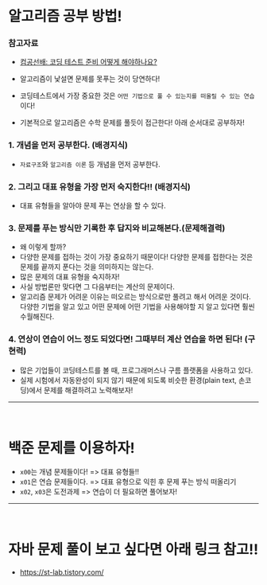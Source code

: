 # 알고리즘 공부 방법!

### 참고자료

- [컴공선배: 코딩 테스트 준비 어떻게 해야하나요?](https://www.youtube.com/watch?v=4D0PYVntENw)

- 알고리즘이 낯설면 문제를 못푸는 것이 당연하다!
- 코딩테스트에서 가장 중요한 것은 `어떤 기법으로 풀 수 있는지를 떠올릴 수 있는 연습`이다!
- 기본적으로 알고리즘은 수학 문제를 풀듯이 접근한다! 아래 순서대로 공부하자!

### 1. 개념을 먼저 공부한다. (배경지식)

- `자료구조`와 `알고리즘 이론` 등 개념을 먼저 공부한다.

### 2. 그리고 대표 유형을 가장 먼저 숙지한다!! (배경지식)

- 대표 유형들을 알아야 문제 푸는 연상을 할 수 있다.

### 3. 문제를 푸는 방식만 기록한 후 답지와 비교해본다.(문제해결력)

- 왜 이렇게 할까?
- 다양한 문제를 접하는 것이 가장 중요하기 때문이다! 다양한 문제를 접한다는 것은 문제를 끝까지 푼다는 것을 의미하지는 않는다.
- 많은 문제의 대표 유형을 숙지하자!
- 사실 방법론만 맞다면 그 다음부터는 계산의 문제이다.
- 알고리즘 문제가 어려운 이유는 떠오르는 방식으로만 풀려고 해서 어려운 것이다. 다양한 기법을 알고 있고 어떤 문제에 어떤 기법을 사용해야할 지 알고 있다면 훨씬 수월해진다.

### 4. 연상이 연습이 어느 정도 되었다면! 그때부터 계산 연습을 하면 된다! (구현력)

- 많은 기업들이 코딩테스트를 볼 때, 프로그래머스나 구름 플랫폼을 사용하고 있다.
- 실제 시험에서 자동완성이 되지 않기 때문에 되도록 비슷한 환경(plain text, 손코딩)에서 문제를 해결하려고 노력해보자!

<hr/>
<br/>

# 백준 문제를 이용하자!

- `x00`는 개념 문제들이다! => 대표 유형들!!
- `x01`은 연습 문제들이다. => 대표 유형으로 익힌 후 문제 푸는 방식 떠올리기
- `x02`, `x03`은 도전과제 => 연습이 더 필요하면 풀어보자!

<hr/>
<br/>

# 자바 문제 풀이 보고 싶다면 아래 링크 참고!!

- https://st-lab.tistory.com/
